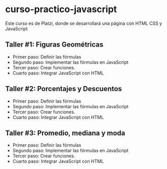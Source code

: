 # curso-practico-javascript
Este curso es de Platzi, donde se desarrollará una página con HTML CSS y JavaScript

## Taller #1: Figuras Geométricas

- Primer paso: Definir las fórmulas
- Segundo paso: Implementar las fórmulas en JavaScript
- Tercer paso: Crear funciones.
- Cuarto paso: Integrar JavaScript con HTML

## Taller #2: Porcentajes y Descuentos

- Primer paso: Definir las fórmulas
- Segundo paso: Implementar las fórmulas en JavaScript
- Tercer paso: Crear funciones.
- Cuarto paso: Integrar JavaScript con HTML

## Taller #3: Promedio, mediana y moda

- Primer paso: Definir las fórmulas
- Segundo paso: Implementar las fórmulas en JavaScript
- Tercer paso: Crear funciones.
- Cuarto paso: Integrar JavaScript con HTML